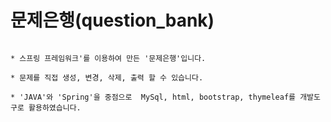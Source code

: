 # 문제은행(question_bank)
```

* 스프링 프레임워크'를 이용하여 만든 '문제은행'입니다.

* 문제를 직접 생성, 변경, 삭제, 출력 할 수 있습니다.

* 'JAVA'와 'Spring'을 중점으로  MySql, html, bootstrap, thymeleaf를 개발도구로 활용하였습니다. 

```
